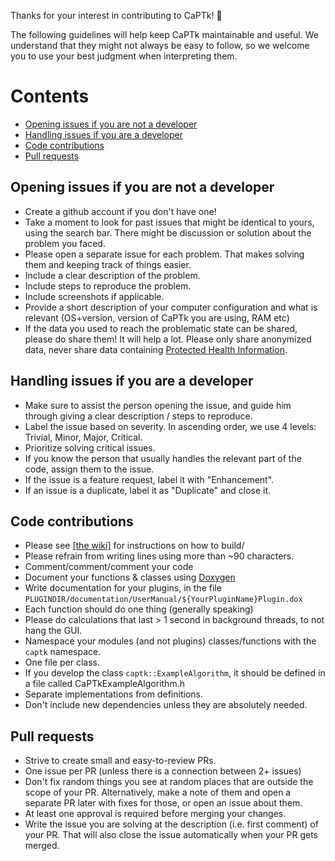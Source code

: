 Thanks for your interest in contributing to CaPTk! 🎉

The following guidelines will help keep CaPTk maintainable and useful. We understand that they might not always be easy to follow, so we welcome you to use your best judgment when interpreting them.

# Contents

- [Opening issues if you are not a developer](#Opening-issues-if-you-are-not-a-developer)
- [Handling issues if you are a developer](#Handling-issues-if-you-are-a-developer)
- [Code contributions](#Code-contributions)
- [Pull requests](#Pull-requests)

## Opening issues if you are not a developer

- Create a github account if you don't have one!
- Take a moment to look for past issues that might be identical to yours, using the search bar. There might be discussion or solution about the problem you faced.
- Please open a separate issue for each problem. That makes solving them and keeping track of things easier.
- Include a clear description of the problem.
- Include steps to reproduce the problem.
- Include screenshots if applicable.
- Provide a short description of your computer configuration and what is relevant (OS+version, version of CaPTk you are using, RAM etc)
- If the data you used to reach the problematic state can be shared, please do share them! It will help a lot. Please only share anonymized data, never share data containing [Protected Health Information](https://en.wikipedia.org/wiki/Protected_health_information).

## Handling issues if you are a developer

- Make sure to assist the person opening the issue, and guide him through giving a clear description / steps to reproduce.
- Label the issue based on severity. In ascending order, we use 4 levels: Trivial, Minor, Major, Critical.
- Prioritize solving critical issues.
- If you know the person that usually handles the relevant part of the code, assign them to the issue.
- If the issue is a feature request, label it with "Enhancement".
- If an issue is a duplicate, label it as "Duplicate" and close it.

## Code contributions

- Please see [[the wiki]](https://github.com/CBICA/CaPTk2.0/wiki/Developer-Guide) for instructions on how to build/
- Please refrain from writing lines using more than ~90 characters.
- Comment/comment/comment your code
- Document your functions & classes using [Doxygen](http://www.doxygen.nl/manual/docblocks.html)
- Write documentation for your plugins, in the file ```PLUGINDIR/documentation/UserManual/${YourPluginName}Plugin.dox``` 
- Each function should do one thing (generally speaking)
- Please do calculations that last > 1 second in background threads, to not hang the GUI.
- Namespace your modules (and not plugins) classes/functions with the ```captk``` namespace.
- One file per class. 
- If you develop the class ```captk::ExampleAlgorithm```, it should be defined in a file called CaPTkExampleAlgorithm.h
- Separate implementations from definitions.
- Don't include new dependencies unless they are absolutely needed.

## Pull requests

- Strive to create small and easy-to-review PRs. 
- One issue per PR (unless there is a connection between 2+ issues)
- Don't fix random things you see at random places that are outside the scope of your PR. Alternatively, make a note of them and open a separate PR later with fixes for those, or open an issue about them.
- At least one approval is required before merging your changes.
- Write the issue you are solving at the description (i.e. first comment) of your PR. That will also close the issue automatically when your PR gets merged.
